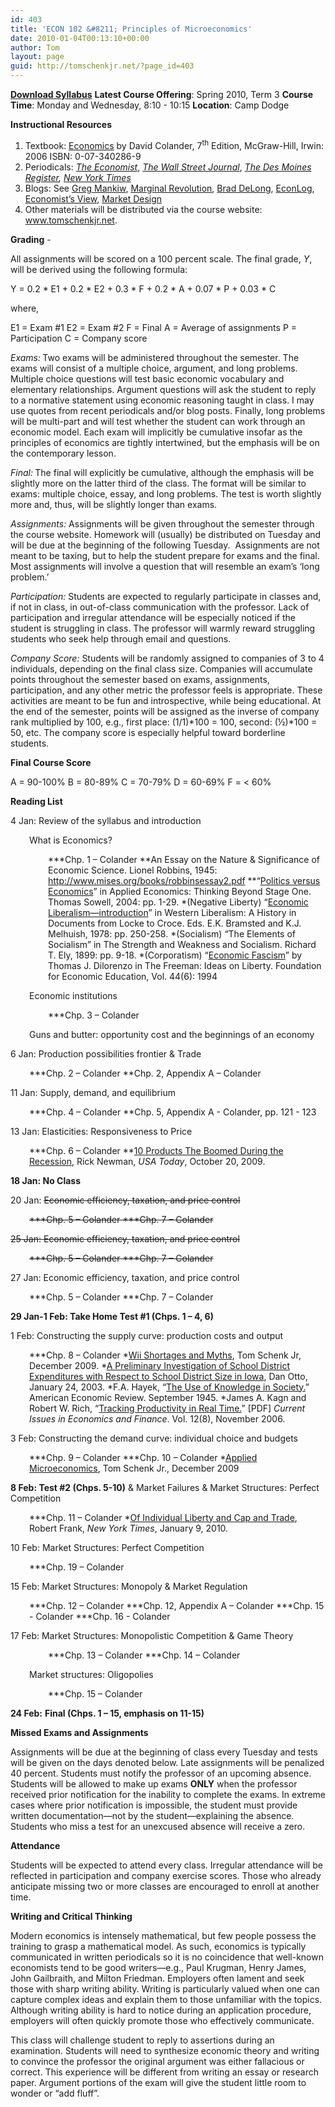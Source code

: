 ```yaml
---
id: 403
title: 'ECON 102 &#8211; Principles of Microeconomics'
date: 2010-01-04T00:13:10+00:00
author: Tom
layout: page
guid: http://tomschenkjr.net/?page_id=403
---
```

<a href="http://www.scribd.com/doc/24782222/Econ-102-Syllabus-Spring-2010"><strong>Download Syllabus</strong></a>
<strong>Latest Course Offering</strong>: Spring 2010, Term 3
<strong>Course Time</strong>: Monday and Wednesday, 8:10 - 10:15
<strong>Location</strong>: Camp Dodge<span style="text-decoration:line-through;">
</span>

<strong>Instructional Resources</strong>
<ol>
	<li>Textbook: <a href="http://www.amazon.com/Economics-David-Colander/dp/0073402869/ref=sr_1_1?ie=UTF8&amp;qid=1246834832&amp;sr=8-1"><span style="text-decoration:underline;">Economics</span></a> by David Colander, 7<sup>th</sup> Edition, McGraw-Hill, Irwin: 2006 ISBN: 0-07-340286-9</li>
	<li>Periodicals: <a href="http://www.economist.com"><em>The Economist</em></a>, <a href="http://www.wsj.com"><em>The Wall Street Journal</em></a>, <em><a href="http://www.dmregister.com">The Des Moines Register</a>, <a href="http://www.nytimes.com">New York Times</a></em></li>
	<li>Blogs: See <a href="http://gregmankiw.blogspot.com/" target="_blank">Greg Mankiw</a>, <a href="http://www.marginalrevolution.com/marginalrevolution/" target="_blank">Marginal Revolution</a>, <a href="http://delong.typepad.com/sdj/" target="_blank">Brad DeLong</a>, <a href="http://econlog.econlib.org/" target="_blank">EconLog</a>, <a href="http://economistsview.typepad.com/economistsview/" target="_blank">Economist’s View</a>, <a href="http://www.growthcommissionblog.org/" target="_blank">Market Design</a></li>
	<li>Other materials will be distributed via the course website: <a href="http://www.tomschenkjet.net">www.tomschenkjr.net</a>.</li>
</ol>
<!--[if !mso]&gt;-->

<strong>Grading</strong> -

All assignments will be scored on a 100 percent scale. The final grade, <em>Y</em>, will be derived using the following formula:

Y = 0.2 * E1 + 0.2 * E2 + 0.3 * F + 0.2 * A + 0.07 * P + 0.03 * C

where,

E1 = Exam #1
E2 = Exam #2
F = Final
A = Average of assignments
P = Participation
C = Company score

<em>Exams:</em><strong> </strong>Two exams will be administered throughout the semester. The exams will consist of a multiple choice, argument, and long problems. Multiple choice questions will test basic economic vocabulary and elementary relationships. Argument questions will ask the student to reply to a normative statement using economic reasoning taught in class. I may use quotes from recent periodicals and/or blog posts. Finally, long problems will be multi-part and will test whether the student can work through an economic model. Each exam will implicitly be cumulative insofar as the principles of economics are tightly intertwined, but the emphasis will be on the contemporary lesson.

<em>Final:</em><strong> </strong>The final will explicitly be cumulative, although the emphasis will be slightly more on the latter third of the class. The format will be similar to exams: multiple choice, essay, and long problems. The test is worth slightly more and, thus, will be slightly longer than exams.

<em>Assignments:</em> Assignments will be given throughout the semester through the course website. Homework will (usually) be distributed on Tuesday and will be due at the beginning of the following Tuesday.  Assignments are not meant to be taxing, but to help the student prepare for exams and the final. Most assignments will involve a question that will resemble an exam’s ‘long problem.’

<em>Participation:</em> Students are expected to regularly participate in classes and, if not in class, in out-of-class communication with the professor. Lack of participation and irregular attendance will be especially noticed if the student is struggling in class. The professor will warmly reward struggling students who seek help through email and questions.

<em>Company Score:</em> Students will be randomly assigned to companies of 3 to 4 individuals, depending on the final class size. Companies will accumulate points throughout the semester based on exams, assignments, participation, and any other metric the professor feels is appropriate. These activities are meant to be fun and introspective, while being educational. At the end of the semester, points will be assigned as the inverse of company rank multiplied by 100, e.g., first place: (1/1)*100 = 100, second: (½)*100 = 50, etc. The company score is especially helpful toward borderline students.

<strong>Final Course Score</strong>

A = 90-100%
B = 80-89%
C = 70-79%
D = 60-69%
F = &lt; 60%

<strong>Reading List</strong>

4 Jan: Review of the syllabus and introduction
<p style="padding-left:30px;">What is Economics?</p>
<p style="padding-left:60px;">***Chp. 1 – Colander
**An Essay on the Nature &amp; Significance of Economic Science. Lionel Robbins, 1945: <a href="http://www.mises.org/books/robbinsessay2.pdf" target="_blank">http://www.mises.org/books/robbinsessay2.pdf</a>
**“<a href="http://www.scribd.com/doc/21358377/Applied-Economics-Politics-versus-Economics">Politics versus Economics</a>” in Applied Economics: Thinking Beyond Stage One. Thomas Sowell, 2004: pp. 1-29.
*(Negative Liberty) “<a href="http://www.scribd.com/doc/19083755/Western-Liberalism-Economic-Liberalism" target="_blank">Economic Liberalism—introduction</a>” in Western Liberalism: A History in Documents from Locke to Croce. Eds. E.K. Bramsted and K.J. Melhuish, 1978: pp. 250-258.
*(Socialism) “The Elements of Socialism” in The Strength and Weakness and Socialism. Richard T. Ely, 1899: pp. 9-18.
*(Corporatism) “<a href="http://www.lewrockwell.com/dilorenzo/dilorenzo85.html">Economic Fascism</a>” by Thomas J. Dilorenzo in The Freeman: Ideas on Liberty. Foundation for Economic Education, Vol. 44(6): 1994</p>
<p style="padding-left:30px;">Economic institutions</p>
<p style="padding-left:60px;">***Chp. 3 – Colander</p>
<p style="padding-left:30px;">Guns and butter: opportunity cost and the beginnings of an economy</p>
6 Jan: Production possibilities frontier &amp; Trade
<p style="padding-left:30px;">***Chp. 2 – Colander
**Chp. 2, Appendix A – Colander</p>
11 Jan: Supply, demand, and equilibrium
<p style="padding-left:30px;">***Chp. 4 – Colander
**Chp. 5, Appendix A - Colander, pp. 121 - 123</p>
13 Jan: Elasticities: Responsiveness to Price
<p style="padding-left:30px;">***Chp. 6 – Colander
**<a href="http://www.usnews.com/money/blogs/flowchart/2009/10/20/10-products-that-boomed-during-the-recession.html">10 Products The Boomed During the Recession</a>, Rick Newman, <em>USA Today</em>, October 20, 2009.</p>
<strong>18 Jan: No Class</strong>

20 Jan: <span style="text-decoration:line-through;">Economic efficiency, taxation, and price control</span>
<p style="padding-left:30px;"><span style="text-decoration:line-through;">***Chp. 5 – Colander
***Chp. 7 – Colander</span></p>
<span style="text-decoration:line-through;">25 Jan: Economic efficiency, taxation, and price control</span>
<p style="padding-left:30px;"><span style="text-decoration:line-through;">***Chp. 5 – Colander
***Chp. 7 – Colander</span></p>
27 Jan: Economic efficiency, taxation, and price control
<p style="padding-left:30px;">***Chp. 5 – Colander
***Chp. 7 – Colander</p>
<strong>29 Jan-1 Feb: Take Home Test #1 (Chps. 1 – 4, 6)</strong>

1 Feb: Constructing the supply curve: production costs and output
<p style="padding-left:30px;">***Chp. 8 – Colander
*<a href="http://wp.me/pz8Ka-6o">Wii Shortages and Myths</a>, Tom Schenk Jr, December 2009.
*<a href="http://www.econ.iastate.edu/research/webpapers/paper_10183.pdf">A Preliminary Investigation of School District Expenditures with Respect to School District Size in Iowa</a>, Dan Otto, January 24, 2003.
*F.A. Hayek, “<a href="http://www.scribd.com/doc/19059855/AER-The-Use-of-Knowledge-in-Society">The Use of Knowledge in Society.</a>” American Economic Review. September 1945.
*James A. Kagn and Robert W. Rich, “<a href="http://www.newyorkfed.org/research/current_issues/ci12-8.pdf" target="_blank">Tracking Productivity in Real Time.</a>” [PDF] <em>Current Issues in Economics and Finance</em>. Vol. 12(8), November 2006.</p>
3 Feb: Constructing the demand curve: individual choice and budgets
<p style="padding-left:30px;">***Chp. 9 – Colander
***Chp. 10 – Colander
*<a href="http://tomschenkjr.net/2009/12/01/applied-microeconomics/">Applied Microeconomics</a>, Tom Schenk Jr., December 2009</p>
<strong>8 Feb: Test #2 (Chps. 5-10)</strong> &amp; Market Failures &amp; Market Structures: Perfect Competition
<p style="padding-left:30px;">***Chp. 11 – Colander
*<a href="http://www.nytimes.com/2010/01/10/business/economy/10view.html">Of Individual Liberty and Cap and Trade</a>, Robert Frank, <em>New York Times</em>, January 9, 2010.</p>
10 Feb: Market Structures: Perfect Competition
<p style="padding-left:30px;">***Chp. 19 – Colander</p>
15 Feb: Market Structures: Monopoly &amp; Market Regulation
<p style="padding-left:30px;">***Chp. 12 – Colander
***Chp. 12, Appendix A – Colander
***Chp. 15 - Colander
***Chp. 16 - Colander</p>
17 Feb: Market Structures: Monopolistic Competition &amp; Game Theory
<p style="padding-left:60px;">***Chp. 13 – Colander
***Chp. 14 – Colander</p>
<p style="padding-left:30px;">Market structures: Oligopolies</p>
<p style="padding-left:60px;">***Chp. 15 – Colander</p>
<strong>24 Feb:</strong> <strong>Final (Chps. 1 – 15, emphasis on 11-15)</strong>

<strong>Missed Exams and Assignments</strong>

Assignments will be due at the beginning of class every Tuesday and tests will be given on the days denoted below. Late assignments will be penalized 40 percent. Students must notify the professor of an upcoming absence. Students will be allowed to make up exams <strong>ONLY</strong> when the professor received prior notification for the inability to complete the exams. In extreme cases where prior notification is impossible, the student must provide written documentation—not by the student—explaining the absence. Students who miss a test for an unexcused absence will receive a zero.

<strong>Attendance</strong>

Students will be expected to attend every class. Irregular attendance will be reflected in participation and company exercise scores. Those who already anticipate missing two or more classes are encouraged to enroll at another time.

<strong>Writing and Critical Thinking</strong>

Modern economics is intensely mathematical, but few people possess the training to grasp a mathematical model. As such, economics is typically communicated in written periodicals so it is no coincidence that well-known economists tend to be good writers—e.g., Paul Krugman, Henry James, John Gailbraith, and Milton Friedman. Employers often lament and seek those with sharp writing ability. Writing is particularly valued when one can capture complex ideas and explain them to those unfamiliar with the topics.  Although writing ability is hard to notice during an application procedure, employers will often quickly promote those who effectively communicate.

This class will challenge student to reply to assertions during an examination. Students will need to synthesize economic theory and writing to convince the professor the original argument was either fallacious or correct. This experience will be different from writing an essay or research paper. Argument portions of the exam will give the student little room to wonder or “add fluff”.